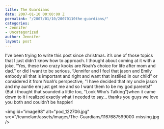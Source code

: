 ```yaml
---
title: The Guardians
date: 2007-01-10 00:00:00 Z
permalink: "/2007/01/10/20070110the-guardians/"
categories:
- Jennifer
- Uncategorized
author: Jennifer
layout: post
---
```


I&#8217;ve been trying to write this post since christmas. it&#8217;s one of those topics that I just didn&#8217;t know how to approach. I thought about coming at it with a joke, &#8220;Yes, these two crazy kooks are Noah&#8217;s choice for life after mom and dad.&#8221; or did I want to be serious, &#8220;Jennifer and I feel that jason and Emily embody all that is important and right and want that instilled in our child&#8221; or considered it from Noah&#8217;s perspective, &#8220;I have decided that my uncle jason and my auntie em just get me and so I want them to be my god parents!&#8221; (But i thought that sounded a little too, &#8220;Look Who&#8217;s Talking&#8221;)when it came down to it i realized exactly what i needed to say&#8230; thanks you guys we love you both and couldn&#8217;t be happier!

<img id="image98" alt="pod_122706.jpg" src="/teamelam/assets/images/The-Guardians/1167687599000-missing.jpg />
